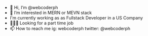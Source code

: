 - 👋 Hi, I’m @webcoderph
- 👀 I’m interested in MERN or MEVN stack
- I'm currently working as as Fullstack Developer in a US Company
- 🧑🏻‍💻 Looking for a part time job
- 📫 How to reach me ig: webcoderph twitter: @webcoderph

<!---
webcoderph/webcoderph is a ✨ special ✨ repository because its `README.md` (this file) appears on your GitHub profile.
You can click the Preview link to take a look at your changes.
--->
